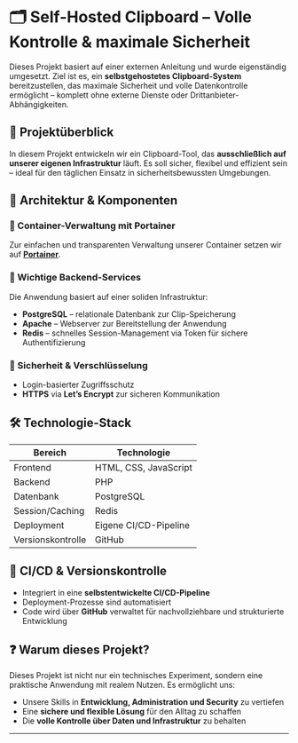 
# 🗂️ Self-Hosted Clipboard – Volle Kontrolle & maximale Sicherheit

Dieses Projekt basiert auf einer externen Anleitung und wurde eigenständig umgesetzt. Ziel ist es, ein **selbstgehostetes Clipboard-System** bereitzustellen, das maximale Sicherheit und volle Datenkontrolle ermöglicht – komplett ohne externe Dienste oder Drittanbieter-Abhängigkeiten.

## 🚀 Projektüberblick

In diesem Projekt entwickeln wir ein Clipboard-Tool, das **ausschließlich auf unserer eigenen Infrastruktur** läuft. Es soll sicher, flexibel und effizient sein – ideal für den täglichen Einsatz in sicherheitsbewussten Umgebungen.

## 🧩 Architektur & Komponenten

### 🧭 Container-Verwaltung mit Portainer
Zur einfachen und transparenten Verwaltung unserer Container setzen wir auf **[Portainer](https://www.portainer.io/)**.

### 🔧 Wichtige Backend-Services
Die Anwendung basiert auf einer soliden Infrastruktur:
- **PostgreSQL** – relationale Datenbank zur Clip-Speicherung  
- **Apache** – Webserver zur Bereitstellung der Anwendung  
- **Redis** – schnelles Session-Management via Token für sichere Authentifizierung

### 🔐 Sicherheit & Verschlüsselung
- Login-basierter Zugriffsschutz
- **HTTPS** via **Let’s Encrypt** zur sicheren Kommunikation

## 🛠️ Technologie-Stack

| Bereich      | Technologie        |
|-------------|--------------------|
| Frontend    | HTML, CSS, JavaScript |
| Backend     | PHP                |
| Datenbank   | PostgreSQL         |
| Session/Caching | Redis          |
| Deployment  | Eigene CI/CD-Pipeline |
| Versionskontrolle | GitHub       |

## 🔄 CI/CD & Versionskontrolle

- Integriert in eine **selbstentwickelte CI/CD-Pipeline**
- Deployment-Prozesse sind automatisiert
- Code wird über **GitHub** verwaltet für nachvollziehbare und strukturierte Entwicklung

## ❓ Warum dieses Projekt?

Dieses Projekt ist nicht nur ein technisches Experiment, sondern eine praktische Anwendung mit realem Nutzen. Es ermöglicht uns:
- Unsere Skills in **Entwicklung, Administration und Security** zu vertiefen
- Eine **sichere und flexible Lösung** für den Alltag zu schaffen
- Die **volle Kontrolle über Daten und Infrastruktur** zu behalten

---
